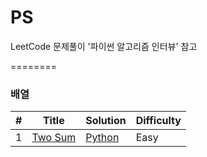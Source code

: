 # PS
LeetCode 문제풀이
'파이썬 알고리즘 인터뷰' 참고

========

### 배열

| # | Title | Solution | Difficulty |
|---| ----- | -------- | ---------- |
|1|[Two Sum](https://leetcode.com/problems/two-sum/) | [Python](./)|Easy|
